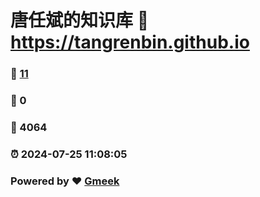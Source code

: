 # 唐任斌的知识库 :link: https://tangrenbin.github.io 
### :page_facing_up: [11](https://tangrenbin.github.io/tag.html) 
### :speech_balloon: 0 
### :hibiscus: 4064 
### :alarm_clock: 2024-07-25 11:08:05 
### Powered by :heart: [Gmeek](https://github.com/Meekdai/Gmeek)

